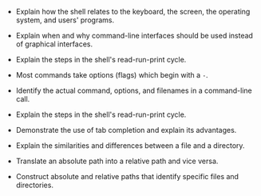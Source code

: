 - Explain how the shell relates to the keyboard, the screen, the operating system, and users' programs.
- Explain when and why command-line interfaces should be used instead of graphical interfaces.
- Explain the steps in the shell's read-run-print cycle.
- Most commands take options (flags) which begin with a `-`.
- Identify the actual command, options, and filenames in a command-line call.
- Explain the steps in the shell's read-run-print cycle.
- Demonstrate the use of tab completion and explain its advantages.

- Explain the similarities and differences between a file and a directory.
- Translate an absolute path into a relative path and vice versa.
- Construct absolute and relative paths that identify specific files and directories.

